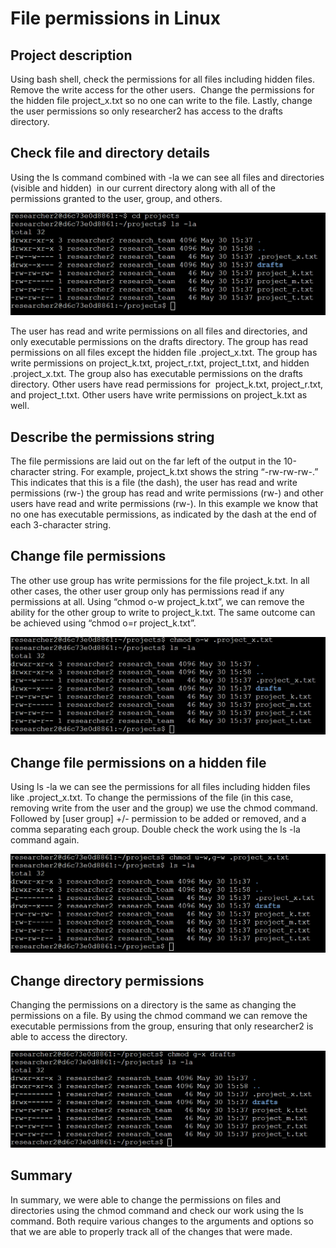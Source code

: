# File permissions in Linux

## Project description

Using bash shell, check the permissions for all files including hidden files. Remove the write access for the other users.  Change the permissions for the hidden file project_x.txt so no one can write to the file. Lastly, change the user permissions so only researcher2 has access to the drafts directory. 

## Check file and directory details

Using the ls command combined with -la we can see all files and directories (visible and hidden)  in our current directory along with all of the permissions granted to the user, group, and others. 

![screenshot](file-permissions-01.png)

The user has read and write permissions on all files and directories, and only executable permissions on the drafts directory. The group has read permissions on all files except the hidden file .project_x.txt. The group has write permissions on project_k.txt, project_r.txt, project_t.txt, and hidden .project_x.txt. The group also has executable permissions on the drafts directory. Other users have read permissions for  project_k.txt, project_r.txt, and project_t.txt. Other users have write permissions on project_k.txt as well. 

## Describe the permissions string

The file permissions are laid out on the far left of the output in the 10-character string. For example, project_k.txt shows the string “-rw-rw-rw-.” This indicates that this is a file (the dash), the user has read and write permissions (rw-) the group has read and write permissions (rw-) and other users have read and write permissions (rw-). In this example we know that no one has executable permissions, as indicated by the dash at the end of each 3-character string.

## Change file permissions

The other use group has write permissions for the file project_k.txt. In all other cases, the other user group only has permissions read if any permissions at all. Using “chmod o-w project_k.txt”, we can remove the ability for the other group to write to project_k.txt. The same outcome can be achieved using “chmod o=r project_k.txt”.

![screenshot](file-permissions-02.png)

## Change file permissions on a hidden file

Using ls -la we can see the permissions for all files including hidden files like .project_x.txt. To change the permissions of the file (in this case, removing write from the user and the group) we use the chmod command. Followed by [user group] +/- permission to be added or removed, and a comma separating each group. Double check the work using the ls -la command again. 

![screenshot](file-permissions-03.png)

## Change directory permissions

Changing the permissions on a directory is the same as changing the permissions on a file. By using the chmod command we can remove the executable permissions from the group, ensuring that only researcher2 is able to access the directory. 

![screenshot](file-permissions-04.png)

## Summary

In summary, we were able to change the permissions on files and directories using the chmod command and check our work using the ls command. Both require various changes to the arguments and options so that we are able to properly track all of the changes that were made.
